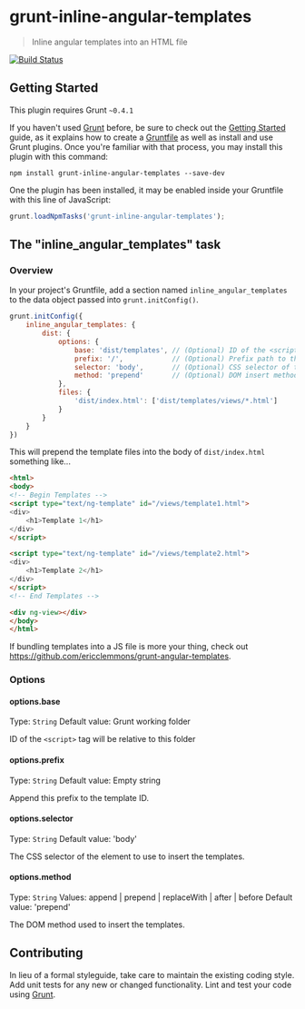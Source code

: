 # grunt-inline-angular-templates

> Inline angular templates into an HTML file

[![Build Status](https://travis-ci.org/wmluke/grunt-inline-angular-templates.png?branch=develop)](https://travis-ci.org/wmluke/grunt-inline-angular-templates)

## Getting Started
This plugin requires Grunt `~0.4.1`

If you haven't used [Grunt](http://gruntjs.com/) before, be sure to check out the [Getting Started](http://gruntjs.com/getting-started) guide, as it explains how to create a [Gruntfile](http://gruntjs.com/sample-gruntfile) as well as install and use Grunt plugins. Once you're familiar with that process, you may install this plugin with this command:

```shell
npm install grunt-inline-angular-templates --save-dev
```

One the plugin has been installed, it may be enabled inside your Gruntfile with this line of JavaScript:

```js
grunt.loadNpmTasks('grunt-inline-angular-templates');
```

## The "inline_angular_templates" task

### Overview
In your project's Gruntfile, add a section named `inline_angular_templates` to the data object passed into `grunt.initConfig()`.

```js
grunt.initConfig({
    inline_angular_templates: {
        dist: {
            options: {
                base: 'dist/templates', // (Optional) ID of the <script> tag will be relative to this folder. Default is project dir.
                prefix: '/',            // (Optional) Prefix path to the ID. Default is empty string.
                selector: 'body',       // (Optional) CSS selector of the element to use to insert the templates. Default is `body`.
                method: 'prepend'       // (Optional) DOM insert method. Default is `prepend`.
            },
            files: {
                'dist/index.html': ['dist/templates/views/*.html']
            }
        }
    }
})
```

This will prepend the template files into the body of `dist/index.html` something like...

```html
<html>
<body>
<!-- Begin Templates -->
<script type="text/ng-template" id="/views/template1.html">
<div>
    <h1>Template 1</h1>
</div>
</script>

<script type="text/ng-template" id="/views/template2.html">
<div>
    <h1>Template 2</h1>
</div>
</script>
<!-- End Templates -->

<div ng-view></div>
</body>
</html>
```

If bundling templates into a JS file is more your thing, check out https://github.com/ericclemmons/grunt-angular-templates.

### Options

#### options.base
Type: `String`
Default value: Grunt working folder

ID of the `<script>` tag will be relative to this folder

#### options.prefix
Type: `String`
Default value: Empty string

Append this prefix to the template ID.

#### options.selector
Type: `String`
Default value: 'body'

The CSS selector of the element to use to insert the templates.

#### options.method
Type: `String`
Values: append | prepend | replaceWith | after | before
Default value: 'prepend'

The DOM method used to insert the templates.

## Contributing
In lieu of a formal styleguide, take care to maintain the existing coding style. Add unit tests for any new or changed functionality. Lint and test your code using [Grunt](http://gruntjs.com/).
